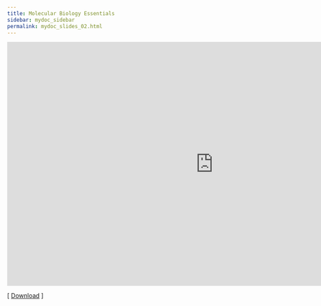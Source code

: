 ```yaml
---
title: Molecular Biology Essentials
sidebar: mydoc_sidebar
permalink: mydoc_slides_02.html 
---
```


<iframe src="https://docs.google.com/presentation/d/e/2PACX-1vSYddtcY39gjzWVAN6SRHZ2HBd-R11iTi26VUUB2TcEkaWGkaAFNCGVWjZHaLtd1woXnCqoo_t-mzA2/embed?start=false&loop=false&delayms=60000" frameborder="0" width="960" height="569" allowfullscreen="true" mozallowfullscreen="true" webkitallowfullscreen="true"></iframe>

[ [Download](https://docs.google.com/presentation/d/1qrcEdWK2g0URfDz8FumTU6JW66oYUcRDPNoNR1caFJw/edit?usp=sharing) ] 

